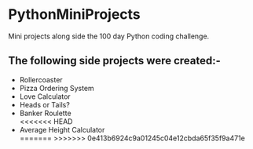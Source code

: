 # PythonMiniProjects
Mini projects along side the 100 day Python coding challenge. 
<br><h2>The following side projects were created:-</h2>
<ul>
  <li>Rollercoaster</li>
  <li>Pizza Ordering System</li>
  <li>Love Calculator</li>
  <li>Heads or Tails?</li>
  <li>Banker Roulette</li>
<<<<<<< HEAD
  <li>Average Height Calculator</li>
=======
>>>>>>> 0e413b6924c9a01245c04e12cbda65f35f9a471e
</ul>
